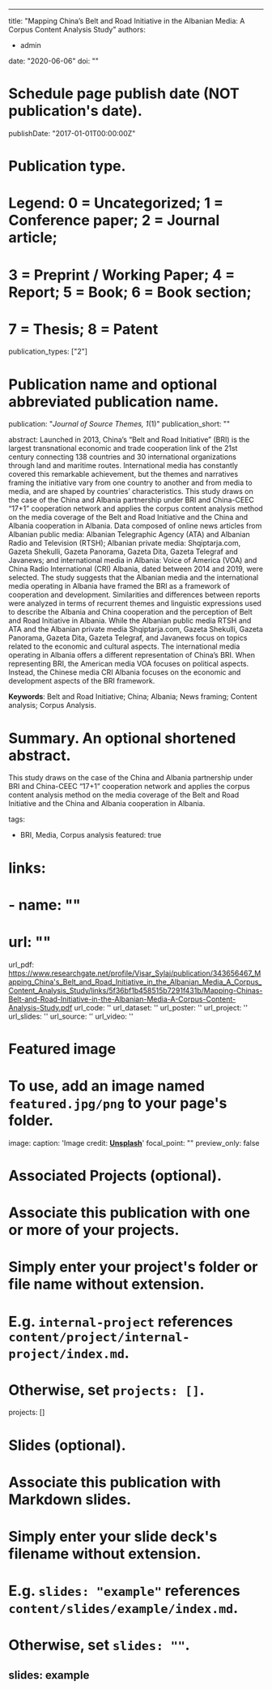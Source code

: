 
---
title: "Mapping China’s Belt and Road Initiative in the Albanian Media: A Corpus Content Analysis Study"
authors:
- admin

date: "2020-06-06"
doi: ""

# Schedule page publish date (NOT publication's date).
publishDate: "2017-01-01T00:00:00Z"

# Publication type.
# Legend: 0 = Uncategorized; 1 = Conference paper; 2 = Journal article;
# 3 = Preprint / Working Paper; 4 = Report; 5 = Book; 6 = Book section;
# 7 = Thesis; 8 = Patent
publication_types: ["2"]

# Publication name and optional abbreviated publication name.
publication: "*Journal of Source Themes, 1*(1)"
publication_short: ""

abstract: Launched in 2013, China’s “Belt and Road Initiative” (BRI) is the largest transnational economic and trade cooperation link of the 21st century connecting 138 countries and 30 international organizations through land and maritime routes. International media has constantly covered this remarkable achievement, but the themes and narratives framing the initiative vary from one country to another and from media to media, and are shaped by countries’ characteristics. This study draws on the case of the China and Albania partnership under BRI and China-CEEC “17+1” cooperation network and applies the corpus content analysis method on the media coverage of the Belt and Road Initiative and the China and Albania cooperation in Albania. Data composed of online news articles from Albanian public media: Albanian Telegraphic Agency (ATA) and Albanian Radio and Television (RTSH); Albanian private media: Shqiptarja.com, Gazeta Shekulli, Gazeta Panorama, Gazeta Dita, Gazeta Telegraf and Javanews; and international media in Albania: Voice of America (VOA) and China Radio International (CRI) Albania, dated between 2014 and 2019, were selected. The study suggests that the Albanian media and the international media operating in Albania have framed the BRI as a framework of cooperation and development. Similarities and differences between reports were analyzed in terms of recurrent themes and linguistic expressions used to describe the Albania and China cooperation and the perception of Belt and Road Initiative in Albania. While the Albanian public media RTSH and ATA and the Albanian private media Shqiptarja.com, Gazeta Shekulli, Gazeta Panorama, Gazeta Dita, Gazeta Telegraf, and Javanews focus on topics related to the economic and cultural aspects. The international media operating in Albania offers a different representation of China’s BRI. When representing BRI, the American media VOA focuses on political aspects. Instead, the Chinese media CRI Albania focuses on the economic and development aspects of the BRI framework.

<b>Keywords</b>: Belt and Road Initiative; China; Albania; News framing; Content analysis; Corpus Analysis.

# Summary. An optional shortened abstract.
This study draws on the case of the China and Albania partnership under BRI and China-CEEC “17+1” cooperation network and applies the corpus content analysis method on the media coverage of the Belt and Road Initiative and the China and Albania cooperation in Albania.

tags:
- BRI, Media, Corpus analysis
featured: true

# links:
# - name: ""
#   url: ""
url_pdf: https://www.researchgate.net/profile/Visar_Sylaj/publication/343656467_Mapping_China's_Belt_and_Road_Initiative_in_the_Albanian_Media_A_Corpus_Content_Analysis_Study/links/5f36bf1b458515b7291f431b/Mapping-Chinas-Belt-and-Road-Initiative-in-the-Albanian-Media-A-Corpus-Content-Analysis-Study.pdf
url_code: ''
url_dataset: ''
url_poster: ''
url_project: ''
url_slides: ''
url_source: ''
url_video: ''

# Featured image
# To use, add an image named `featured.jpg/png` to your page's folder. 
image:
  caption: 'Image credit: [**Unsplash**](https://unsplash.com/photos/jdD8gXaTZsc)'
  focal_point: ""
  preview_only: false

# Associated Projects (optional).
#   Associate this publication with one or more of your projects.
#   Simply enter your project's folder or file name without extension.
#   E.g. `internal-project` references `content/project/internal-project/index.md`.
#   Otherwise, set `projects: []`.
projects: []

# Slides (optional).
#   Associate this publication with Markdown slides.
#   Simply enter your slide deck's filename without extension.
#   E.g. `slides: "example"` references `content/slides/example/index.md`.
#   Otherwise, set `slides: ""`.
slides: example
---

